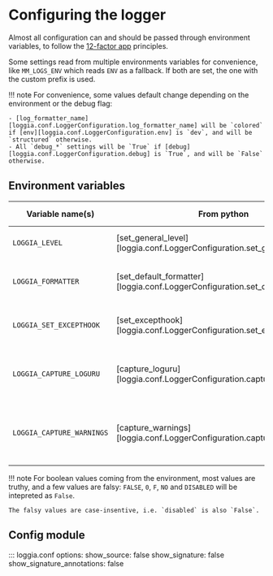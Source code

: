 # Configuring the logger

Almost all configuration can and should be passed through environment variables, to follow the [12-factor app](https://12factor.net/) principles.

Some settings read from multiple environments variables for convenience, like `MM_LOGS_ENV` which reads `ENV` as a fallback. If both are set, the one with the custom prefix is used.

!!! note
    For convenience, some values default change depending on the environment or the debug flag:

    - [log_formatter_name][loggia.conf.LoggerConfiguration.log_formatter_name] will be `colored` if [env][loggia.conf.LoggerConfiguration.env] is `dev`, and will be `structured` otherwise.
    - All `debug_*` settings will be `True` if [debug][loggia.conf.LoggerConfiguration.debug] is `True`, and will be `False` otherwise.

## Environment variables

| Variable name(s) | From python | Default value | Description |
|------------------|---|------------|-------------|
| `LOGGIA_LEVEL` | [set_general_level][loggia.conf.LoggerConfiguration.set_general_level] |`INFO` | The log level number or name. |
| `LOGGIA_FORMATTER` | [set_default_formatter][loggia.conf.LoggerConfiguration.set_default_formatter] | `structured` | The log formatter name (`pretty` or `structured`). |
| `LOGGIA_SET_EXCEPTHOOK` | [set_excepthook][loggia.conf.LoggerConfiguration.set_excepthook] | `True` | Whether the logger should set the `sys.excepthook`. |
| `LOGGIA_CAPTURE_LOGURU` | [capture_loguru][loggia.conf.LoggerConfiguration.capture_loguru] | `True` | Whether the logger should capture logs emitted through loguru. |
| `LOGGIA_CAPTURE_WARNINGS` | [capture_warnings][loggia.conf.LoggerConfiguration.capture_warnings] | `True` | Whether the logger should capture warnings from the `warnings` module. |

!!! note
    For boolean values coming from the environment, most values are truthy, and a few
    values are falsy: `FALSE`, `0`, `F`, `NO` and `DISABLED` will be intepreted as `False`.

    The falsy values are case-insentive, i.e. `disabled` is also `False`.

## Config module

::: loggia.conf
    options:
        show_source: false
        show_signature: false
        show_signature_annotations: false
        <!-- members:
          - MMLogsConfig
          - load_config -->
